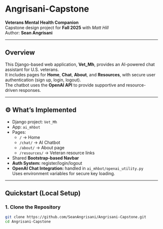 # Angrisani-Capstone

**Veterans Mental Health Companion**  
Capstone design project for **Fall 2025** with *Matt Hill*  
Author: **Sean Angrisani**

---

##  Overview
This Django-based web application, **Vet_Mh**, provides an AI-powered chat assistant for U.S. veterans.  
It includes pages for **Home**, **Chat**, **About**, and **Resources**, with secure user authentication (sign up, login, logout).  
The chatbot uses the **OpenAI API** to provide supportive and resource-driven responses.

---

## ⚙️ What’s Implemented
- Django project: `Vet_Mh`
- App: `ai_mhbot`
- Pages:
  - `/` → Home  
  - `/chat/` → AI Chatbot  
  - `/about/` → About page  
  - `/resources/` → Veteran resource links
- Shared **Bootstrap-based Navbar**
- **Auth System:** register/login/logout
- **OpenAI Chat Integration:** handled in `ai_mhbot/openai_utility.py`  
  Uses environment variables for secure key loading.

---

##  Quickstart (Local Setup)
### 1. Clone the Repository
```bash
git clone https://github.com/SeanAngrisani/Angrisani-Capstone.git
cd Angrisani-Capstone
